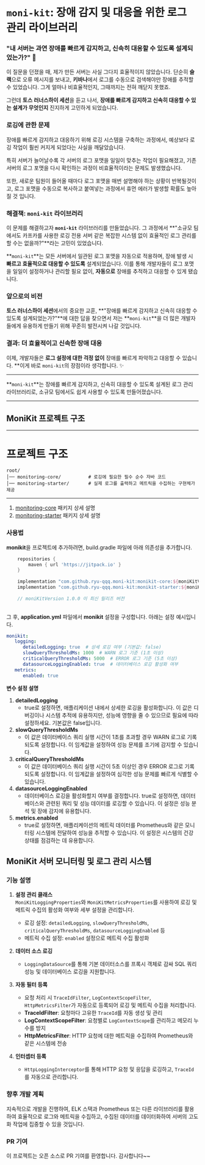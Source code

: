 # `moni-kit`: 장애 감지 및 대응을 위한 로그 관리 라이브러리

### "내 서버는 과연 장애를 빠르게 감지하고, 신속히 대응할 수 있도록 설계되었는가?" 🤔

이 질문을 던졌을 때, 제가 만든 서버는 사실 그다지 효율적이지 않았습니다. 단순히 **슬랙**으로 오류 메시지를 보내고, **키바나**에서 로그를 수동으로 검색해야만 장애를 추적할 수 있었습니다. 그게 얼마나 비효율적인지, 그때까지는 전혀 깨닫지 못했죠.

그런데 **토스 러너스하이 세션**을 듣고 나서, **장애를 빠르게 감지하고 신속히 대응할 수 있는 설계가 무엇인지** 진지하게 고민하게 되었습니다.

### 로깅에 관한 문제

장애를 빠르게 감지하고 대응하기 위해 로깅 시스템을 구축하는 과정에서, 예상보다 로깅 작업이 훨씬 커지게 되었다는 사실을 깨달았습니다.

특히 서버가 늘어날수록 각 서버의 로그 포맷을 일일이 맞추는 작업이 필요해졌고, 기존 서버의 로그 포맷을 다시 확인하는 과정이 비효율적이라는 문제도 발생했습니다.

또한, 새로운 팀원이 들어올 때마다 로그 포맷을 매번 설명해야 하는 상황이 반복될것이고, 로그 포맷을 수동으로 복사하고 붙여넣는 과정에서 휴먼 에러가 발생할 확률도 높아질 것 입니다.

### 해결책: `moni-kit` 라이브러리

이 문제를 해결하고자 **`moni-kit`** 라이브러리를 만들었습니다. 그 과정에서 **"소규모 팀에서도 카프카를 사용한 로깅 전용 서버 같은  복잡한 시스템 없이 효율적인 로그 관리를 할 수는 없을까?"**라는 고민이 있었습니다.

**`moni-kit`**는 모든 서버에서 일관된 로그 포맷을 자동으로 적용하며, 장애 발생 시 **빠르고 효율적으로 대응할 수 있도록** 설계되었습니다. 이를 통해 개발자들이 로그 포맷을 일일이 설정하거나 관리할 필요 없이, **자동으로** 장애를 추적하고 대응할 수 있게 됐습니다.

### 앞으로의 비전

**토스 러너스하이 세션**에서의 중요한 교훈, **"장애를 빠르게 감지하고 신속히 대응할 수 있도록 설계되었는가?"**에 대한 답을 찾으면서 저는 **`moni-kit`**을 더 많은 개발자들에게 유용하게 만들기 위해 꾸준히 발전시켜 나갈 것입니다.

### 결과: 더 효율적이고 신속한 장애 대응

이제, 개발자들은 **로그 설정에 대한 걱정 없이** 장애를 빠르게 파악하고 대응할 수 있습니다. **이게 바로 `moni-kit`의 장점이라 생각합니다. ✨

---

**`moni-kit`**는 장애를 빠르게 감지하고, 신속히 대응할 수 있도록 설계된 로그 관리 라이브러리로, 소규모 팀에서도 쉽게 사용할 수 있도록 만들어졌습니다.


---

## MoniKit 프로젝트 구조

---
# 프로젝트 구조

```
root/                       
│── monitoring-core/          # 로깅에 필요한 필수 순수 자바 코드      
│── monitoring-starter/       # 실제 로그를 출력하고 메트릭을 수집하는 구현체가 제공
```
---

1. [monitoring-core](monitoring-core/README.md)  패키지 상세 설명
2. [monitoring-starter](monitoring-starter/README.md) 패키지 상세 설명

### 사용법 

**monikit**을 프로젝트에 추가하려면, build.gradle 파일에 아래 의존성을 추가합니다.

```gradle
	repositories {
		maven { url 'https://jitpack.io' }
	}
	
	implementation "com.github.ryu-qqq.moni-kit:monikit-core:${moniKitVersion}"
	implementation "com.github.ryu-qqq.moni-kit:monikit-starter:${moniKitVersion}"
	
	// moniKitVersion 1.0.0 이 최신 릴리즈 버전
	
```

그 후, **application.yml** 파일에서 **monikit** 설정을 구성합니다. 아래는 설정 예시입니다.

```yml
monikit:
   logging:
      detailedLogging: true  # 상세 로깅 여부 (기본값: false)
      slowQueryThresholdMs: 1000  # WARN 로그 기준 (1초 이상)
      criticalQueryThresholdMs: 5000  # ERROR 로그 기준 (5초 이상)
      datasourceLoggingEnabled: true  # 데이터베이스 로깅 활성화 여부
   metrics:
      enabled: true
```

**변수 설정 설명**

1. **detailedLogging**
   - true로 설정하면, 애플리케이션 내에서 상세한 로깅을 활성화합니다. 이 값은 디버깅이나 시스템 추적에 유용하지만, 성능에 영향을 줄 수 있으므로 필요에 따라 설정하세요. 기본값은 false입니다.
2. **slowQueryThresholdMs**
   - 이 값은 데이터베이스 쿼리 실행 시간이 1초를 초과할 경우 WARN 로그로 기록되도록 설정합니다. 이 임계값을 설정하여 성능 문제를 조기에 감지할 수 있습니다.
3. **criticalQueryThresholdMs**
   - 이 값은 데이터베이스 쿼리 실행 시간이 5초 이상인 경우 ERROR 로그로 기록되도록 설정합니다. 이 임계값을 설정하여 심각한 성능 문제를 빠르게 식별할 수 있습니다.
4. **datasourceLoggingEnabled**
   - 데이터베이스 로깅을 활성화할지 여부를 결정합니다. true로 설정하면, 데이터베이스와 관련된 쿼리 및 성능 데이터를 로깅할 수 있습니다. 이 설정은 성능 분석 및 장애 감지에 유용합니다.
5. **metrics.enabled**
   - true로 설정하면, 애플리케이션의 메트릭 데이터를 Prometheus와 같은 모니터링 시스템에 전달하여 성능을 추적할 수 있습니다. 이 설정은 시스템의 건강 상태를 점검하는 데 유용합니다.

   
## MoniKit 서버 모니터링 및 로그 관리 시스템

### 기능 설명

1. **설정 관리 클래스**  
   `MoniKitLoggingProperties`와 `MoniKitMetricsProperties`를 사용하여 로깅 및 메트릭 수집의 활성화 여부와 세부 설정을 관리합니다.
   - 로깅 설정: `detailedLogging`, `slowQueryThresholdMs`, `criticalQueryThresholdMs`, `datasourceLoggingEnabled` 등
   - 메트릭 수집 설정: `enabled` 설정으로 메트릭 수집 활성화

2. **데이터 소스 로깅**
   - `LoggingDataSource`를 통해 기본 데이터소스를 프록시 객체로 감싸 SQL 쿼리 성능 및 데이터베이스 로깅을 지원합니다.

3. **자동 필터 등록**
   - 요청 처리 시 `TraceIdFilter`, `LogContextScopeFilter`, `HttpMetricsFilter`가 자동으로 등록되어 로깅 및 메트릭 수집을 처리합니다.
   - **TraceIdFilter**: 요청마다 고유한 `TraceId`를 자동 생성 및 관리
   - **LogContextScopeFilter**: 요청별로 `LogContextScope`를 관리하고 메모리 누수를 방지
   - **HttpMetricsFilter**: HTTP 요청에 대한 메트릭을 수집하여 Prometheus와 같은 시스템에 전송

4. **인터셉터 등록**
   - `HttpLoggingInterceptor`를 통해 HTTP 요청 및 응답을 로깅하고, `TraceId`를 자동으로 관리합니다.

### 향후 개발 계획

지속적으로 개발을 진행하여, ELK 스택과 Prometheus 또는 다른 라이브러리를 활용하여 효율적으로 로그와 메트릭을 수집하고, 수집된 데이터를 데이터화하여 서버의 고도화 작업에 집중할 수 있을 것입니다.

### PR 기여

이 프로젝트는 오픈 소스로 PR 기여를 환영합니다. 감사합니다~~

